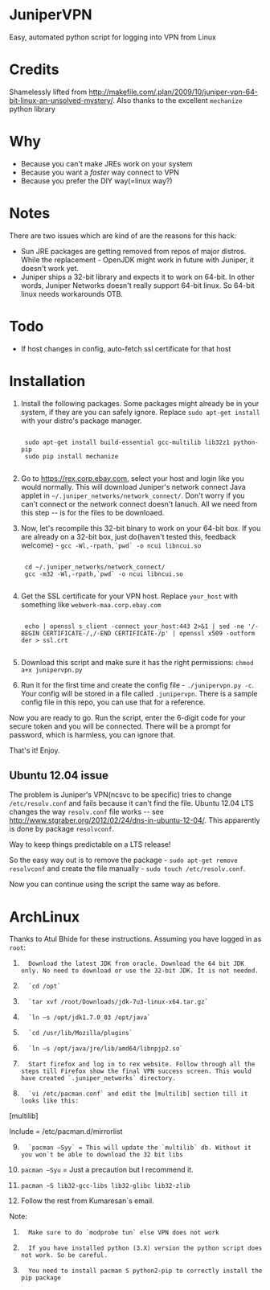 JuniperVPN
==========

Easy, automated python script for logging into VPN from Linux

Credits
=======

Shamelessly lifted from http://makefile.com/.plan/2009/10/juniper-vpn-64-bit-linux-an-unsolved-mystery/.
Also thanks to the excellent `mechanize` python library

Why
===

* Because you can't make JREs work on your system
* Because you want a _faster_ way connect to VPN
* Because you prefer the DIY way(=linux way?)

Notes
=====

There are two issues which are kind of are the reasons for this hack:

* Sun JRE packages are getting removed from repos of major distros. While the replacement - OpenJDK might work in future with Juniper, it doesn't work yet.
* Juniper ships a 32-bit library and expects it to work on 64-bit. In other words, Juniper Networks doesn't really support 64-bit linux. So 64-bit linux needs workarounds OTB.

Todo
====

* If host changes in config, auto-fetch ssl certificate for that host

Installation
============

1. Install the following packages. Some packages might already be in your system, if they are you can safely ignore. Replace `sudo apt-get install` with your distro's package manager. 

    <pre><code>
    sudo apt-get install build-essential gcc-multilib lib32z1 python-pip
    sudo pip install mechanize
    </code></pre>

2. Go to https://rex.corp.ebay.com, select your host and login like you would normally. This will download Juniper's network connect Java applet in `~/.juniper_networks/network_connect/`. Don't worry if you can't connect or the network connect doesn't lanuch. All we need from this step -- is for the files to be downloaed.

3. Now, let's recompile this 32-bit binary to work on your 64-bit box. If you are already on a 32-bit box, just do(haven't tested this, feedback welcome) - ``gcc -Wl,-rpath,`pwd` -o ncui libncui.so``


    <pre><code>
    cd ~/.juniper_networks/network_connect/
    gcc -m32 -Wl,-rpath,`pwd` -o ncui libncui.so
    </code></pre>

4. Get the SSL certificate for your VPN host. Replace `your_host` with something like `webwork-maa.corp.ebay.com`

    <pre><code>
    echo | openssl s_client -connect your_host:443 2>&1 | sed -ne '/-BEGIN CERTIFICATE-/,/-END CERTIFICATE-/p' | openssl x509 -outform der > ssl.crt
    </code></pre>

5. Download this script and make sure it has the right permissions: `chmod a+x junipervpn.py`

6. Run it for the first time and create the config file - `./junipervpn.py -c`. Your config will be stored in a file called `.junipervpn`. There is a sample config file in this repo, you can use that for a reference.

Now you are ready to go. Run the script, enter the 6-digit code for your secure token and you will be connected. There will be a prompt for password, which is harmless, you can ignore that.

That's it! Enjoy.

Ubuntu 12.04 issue
------------------

The problem is Juniper's VPN(ncsvc to be specific) tries to change `/etc/resolv.conf` and fails because it can't find the file. Ubuntu 12.04 LTS changes the way `resolv.conf` file works -- see http://www.stgraber.org/2012/02/24/dns-in-ubuntu-12-04/. This apparently is done by package `resolvconf`. 

Way to keep things predictable on a LTS release! 

So the easy way out is to remove the package - `sudo apt-get remove resolvconf` and create the file manually - `sudo touch /etc/resolv.conf`. 

Now you can continue using the script the same way as before.

ArchLinux
=========

Thanks to Atul Bhide for these instructions.
Assuming you have logged in as `root`:

1.       Download the latest JDK from oracle. Download the 64 bit JDK only. No need to download or use the 32-bit JDK. It is not needed.

2.       `cd /opt`

3.       `tar xvf /root/Downloads/jdk-7u3-linux-x64.tar.gz`

4.       `ln –s /opt/jdk1.7.0_03 /opt/java`

5.       `cd /usr/lib/Mozilla/plugins`

6.       `ln –s /opt/java/jre/lib/amd64/libnpjp2.so`

7.       Start firefox and log in to rex website. Follow through all the steps till Firefox show the final VPN success screen. This would have created `.juniper_networks` directory.

8.       `vi /etc/pacman.conf` and edit the [multilib] section till it looks like this:

[multilib]

Include = /etc/pacman.d/mirrorlist

9.       `pacman –Syy` = This will update the `multilib` db. Without it you won`t be able to download the 32 bit libs

10.   `pacman –Syu` = Just a precaution but I recommend it.

11.   `pacman –S lib32-gcc-libs lib32-glibc lib32-zlib`

12.   Follow the rest from Kumaresan`s email.

 

Note:

1.       Make sure to do `modprobe tun` else VPN does not work

2.       If you have installed python (3.X) version the python script does not work. So be careful.

3.       You need to install pacman S python2-pip to correctly install the pip package
